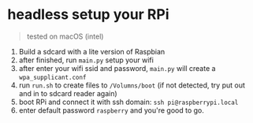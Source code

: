 # headless setup your RPi

> tested on macOS (intel)

1. Build a sdcard with a lite version of Raspbian
2. after finished, run `main.py` setup your wifi
3. after enter your wifi ssid and password, `main.py` will create a `wpa_supplicant.conf`
4. run `run.sh` to create files to `/Volumns/boot` (if not detected, try put out and in to sdcard reader again)
5. boot RPi and connect it with ssh domain: `ssh pi@raspberrypi.local`
6. enter default password `raspberry` and you're good to go.